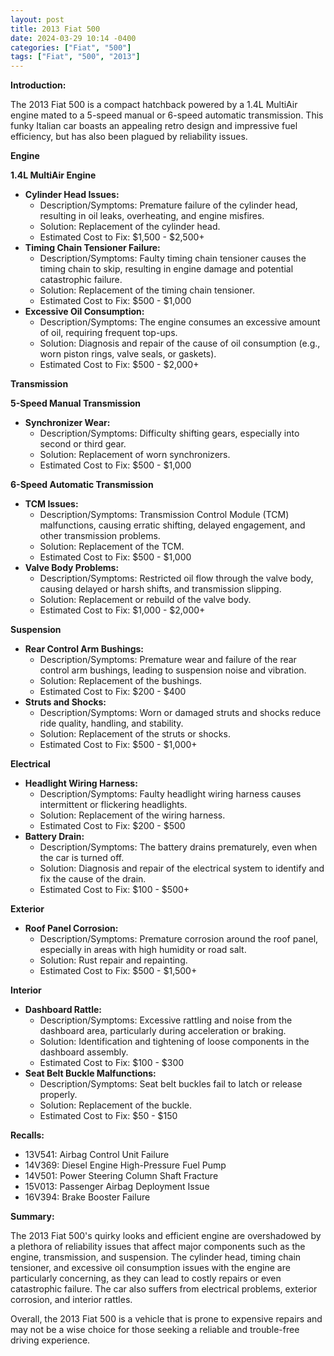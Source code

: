 ```yaml
---
layout: post
title: 2013 Fiat 500
date: 2024-03-29 10:14 -0400
categories: ["Fiat", "500"]
tags: ["Fiat", "500", "2013"]
---
```

**Introduction:**

The 2013 Fiat 500 is a compact hatchback powered by a 1.4L MultiAir engine mated to a 5-speed manual or 6-speed automatic transmission. This funky Italian car boasts an appealing retro design and impressive fuel efficiency, but has also been plagued by reliability issues.

**Engine**

**1.4L MultiAir Engine**

* **Cylinder Head Issues:**
    * Description/Symptoms: Premature failure of the cylinder head, resulting in oil leaks, overheating, and engine misfires.
    * Solution: Replacement of the cylinder head.
    * Estimated Cost to Fix: $1,500 - $2,500+
* **Timing Chain Tensioner Failure:**
    * Description/Symptoms: Faulty timing chain tensioner causes the timing chain to skip, resulting in engine damage and potential catastrophic failure.
    * Solution: Replacement of the timing chain tensioner.
    * Estimated Cost to Fix: $500 - $1,000
* **Excessive Oil Consumption:**
    * Description/Symptoms: The engine consumes an excessive amount of oil, requiring frequent top-ups.
    * Solution: Diagnosis and repair of the cause of oil consumption (e.g., worn piston rings, valve seals, or gaskets).
    * Estimated Cost to Fix: $500 - $2,000+

**Transmission**

**5-Speed Manual Transmission**

* **Synchronizer Wear:**
    * Description/Symptoms: Difficulty shifting gears, especially into second or third gear.
    * Solution: Replacement of worn synchronizers.
    * Estimated Cost to Fix: $500 - $1,000

**6-Speed Automatic Transmission**

* **TCM Issues:**
    * Description/Symptoms: Transmission Control Module (TCM) malfunctions, causing erratic shifting, delayed engagement, and other transmission problems.
    * Solution: Replacement of the TCM.
    * Estimated Cost to Fix: $500 - $1,000
* **Valve Body Problems:**
    * Description/Symptoms: Restricted oil flow through the valve body, causing delayed or harsh shifts, and transmission slipping.
    * Solution: Replacement or rebuild of the valve body.
    * Estimated Cost to Fix: $1,000 - $2,000+

**Suspension**

* **Rear Control Arm Bushings:**
    * Description/Symptoms: Premature wear and failure of the rear control arm bushings, leading to suspension noise and vibration.
    * Solution: Replacement of the bushings.
    * Estimated Cost to Fix: $200 - $400
* **Struts and Shocks:**
    * Description/Symptoms: Worn or damaged struts and shocks reduce ride quality, handling, and stability.
    * Solution: Replacement of the struts or shocks.
    * Estimated Cost to Fix: $500 - $1,000+

**Electrical**

* **Headlight Wiring Harness:**
    * Description/Symptoms: Faulty headlight wiring harness causes intermittent or flickering headlights.
    * Solution: Replacement of the wiring harness.
    * Estimated Cost to Fix: $200 - $500
* **Battery Drain:**
    * Description/Symptoms: The battery drains prematurely, even when the car is turned off.
    * Solution: Diagnosis and repair of the electrical system to identify and fix the cause of the drain.
    * Estimated Cost to Fix: $100 - $500+

**Exterior**

* **Roof Panel Corrosion:**
    * Description/Symptoms: Premature corrosion around the roof panel, especially in areas with high humidity or road salt.
    * Solution: Rust repair and repainting.
    * Estimated Cost to Fix: $500 - $1,500+

**Interior**

* **Dashboard Rattle:**
    * Description/Symptoms: Excessive rattling and noise from the dashboard area, particularly during acceleration or braking.
    * Solution: Identification and tightening of loose components in the dashboard assembly.
    * Estimated Cost to Fix: $100 - $300
* **Seat Belt Buckle Malfunctions:**
    * Description/Symptoms: Seat belt buckles fail to latch or release properly.
    * Solution: Replacement of the buckle.
    * Estimated Cost to Fix: $50 - $150

**Recalls:**

* 13V541: Airbag Control Unit Failure
* 14V369: Diesel Engine High-Pressure Fuel Pump
* 14V501: Power Steering Column Shaft Fracture
* 15V013: Passenger Airbag Deployment Issue
* 16V394: Brake Booster Failure

**Summary:**

The 2013 Fiat 500's quirky looks and efficient engine are overshadowed by a plethora of reliability issues that affect major components such as the engine, transmission, and suspension. The cylinder head, timing chain tensioner, and excessive oil consumption issues with the engine are particularly concerning, as they can lead to costly repairs or even catastrophic failure. The car also suffers from electrical problems, exterior corrosion, and interior rattles.

Overall, the 2013 Fiat 500 is a vehicle that is prone to expensive repairs and may not be a wise choice for those seeking a reliable and trouble-free driving experience.

